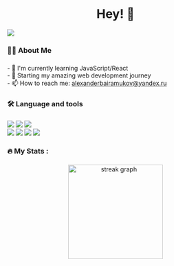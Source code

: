 <h1 align="center">Hey! 👋</h1>
<img src="https://visitor-badge.laobi.icu/badge?page_id=ringerMW.ringerMW&"  />

###

<h3 align="left">👩‍💻  About Me</h3>

###

<div align="left">
    <p align="left">
        - 🌱 I'm currently learning JavaScript/React<br>
        - 🌱 Starting my amazing web development journey<br>
        - 📫 How to reach me: <a href="#">alexanderbairamukov@yandex.ru</a>
    </p>
</div>


###

<h3 align="left">🛠 Language and tools</h3>

###

<div align="left">
    <img src="https://img.shields.io/badge/OS-macOS-white?logo=apple">
    <img src="https://img.shields.io/badge/editor-AdobePhotoshop-white?logo=adobephotoshop&logoColor=white">
    <img src="https://img.shields.io/badge/editor-VScode-white?logo=visualstudiocode"><br>
    <img src="https://img.shields.io/badge/code-HTML5-white?logo=html5&logoColor=white">
    <img src="https://img.shields.io/badge/code-CSS-white?logo=CSS3&logoColor=white">
    <img src="https://img.shields.io/badge/code-SCSS-white?logo=Sass&logoColor=white">
    <img src="https://img.shields.io/badge/code-JavaScript-white?logo=JavaScript&logoColor=white">
</div>

###

<h3 align="left">🔥   My Stats :</h3>

###

<div align="center">
  <img src="https://streak-stats.demolab.com?user=ringerMW&locale=en&mode=daily&theme=dark&hide_border=false&border_radius=5&order=3" height="220" alt="streak graph"  />
</div>

###

